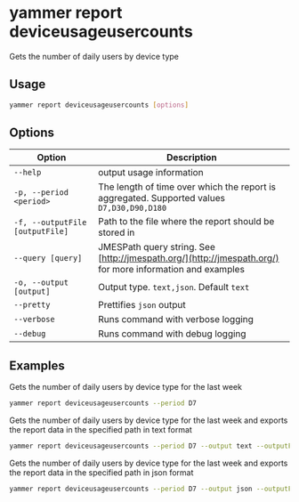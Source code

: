 # yammer report deviceusageusercounts

Gets the number of daily users by device type

## Usage

```sh
yammer report deviceusageusercounts [options]
```

## Options

Option|Description
------|-----------
`--help`|output usage information
`-p, --period <period>`|The length of time over which the report is aggregated. Supported values `D7,D30,D90,D180`
`-f, --outputFile [outputFile]`|Path to the file where the report should be stored in
`--query [query]`|JMESPath query string. See [http://jmespath.org/](http://jmespath.org/) for more information and examples
`-o, --output [output]`|Output type. `text,json`. Default `text`
`--pretty`|Prettifies `json` output
`--verbose`|Runs command with verbose logging
`--debug`|Runs command with debug logging

## Examples

Gets the number of daily users by device type for the last week

```sh
yammer report deviceusageusercounts --period D7
```

Gets the number of daily users by device type for the last week and exports the report data in the specified path in text format

```sh
yammer report deviceusageusercounts --period D7 --output text --outputFile "deviceusageusercounts.txt"
```

Gets the number of daily users by device type for the last week and exports the report data in the specified path in json format

```sh
yammer report deviceusageusercounts --period D7 --output json --outputFile "deviceusageusercounts.json"
```

